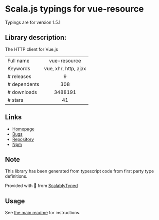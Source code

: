 
# Scala.js typings for vue-resource

Typings are for version 1.5.1

## Library description:
The HTTP client for Vue.js

|                    |                 |
| ------------------ | :-------------: |
| Full name          | vue-resource |
| Keywords           | vue, xhr, http, ajax |
| # releases         | 9 |
| # dependents       | 308 |
| # downloads        | 3488191 |
| # stars            | 41 |

## Links
- [Homepage](https://github.com/pagekit/vue-resource#readme)
- [Bugs](https://github.com/pagekit/vue-resource/issues)
- [Repository](https://github.com/pagekit/vue-resource)
- [Npm](https://www.npmjs.com/package/vue-resource)
    


## Note
This library has been generated from typescript code from first party type definitions.

Provided with :purple_heart: from [ScalablyTyped](https://github.com/oyvindberg/ScalablyTyped)

## Usage
See [the main readme](../../readme.md) for instructions.


